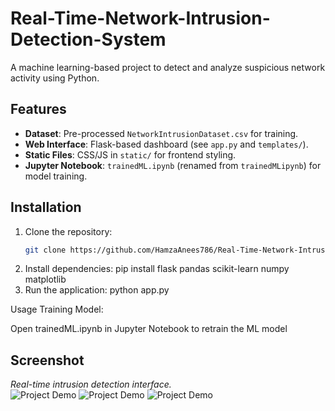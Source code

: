 # Real-Time-Network-Intrusion-Detection-System 

A machine learning-based project to detect and analyze suspicious network activity using Python.  

## Features  
- **Dataset**: Pre-processed `NetworkIntrusionDataset.csv` for training.  
- **Web Interface**: Flask-based dashboard (see `app.py` and `templates/`).  
- **Static Files**: CSS/JS in `static/` for frontend styling.  
- **Jupyter Notebook**: `trainedML.ipynb` (renamed from `trainedMLipynb`) for model training.  

## Installation  
1. Clone the repository:  
   ```bash
   git clone https://github.com/HamzaAnees786/Real-Time-Network-Intrusion-Detection-System.git

2. Install dependencies:
   pip install flask pandas scikit-learn numpy matplotlib
3. Run the application:
   python app.py

Usage
Training Model:

Open trainedML.ipynb in Jupyter Notebook to retrain the ML model

## Screenshot
*Real-time intrusion detection interface.*  
![Project Demo](images/FrontPage.png)
![Project Demo](images/Result_1.png)
![Project Demo](images/Resut_2.png)  
